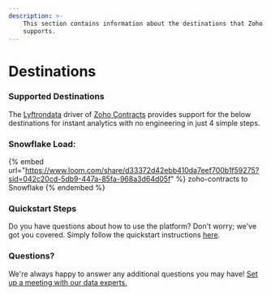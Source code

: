 ```yaml
---
description: >-
    This section contains information about the destinations that Zoho Contracts
    supports.
---
```


# Destinations

### Supported Destinations

The [Lyftrondata](https://www.lyftrondata.com/) driver of [Zoho Contracts](https://www.lyftrondata.com/integration/business-analytics/zoho-contracts/) provides support for the below destinations for instant analytics with no engineering in just 4 simple steps.

### Snowflake Load:

{% embed url="https://www.loom.com/share/d33372d42ebb410da7eef700b1f59275?sid=042c20cd-5db9-447a-85fa-968a3d64d05f" %}
zoho-contracts to Snowflake
{% endembed %}

### Quickstart Steps

Do you have questions about how to use the platform? Don't worry; we've got you covered. Simply follow the quickstart instructions [here](README.md).

### Questions? <a href="#questions" id="questions"></a>

We're always happy to answer any additional questions you may have! [Set up a meeting with our data experts.](https://www.lyftrondata.com/book-a-meeting/)
